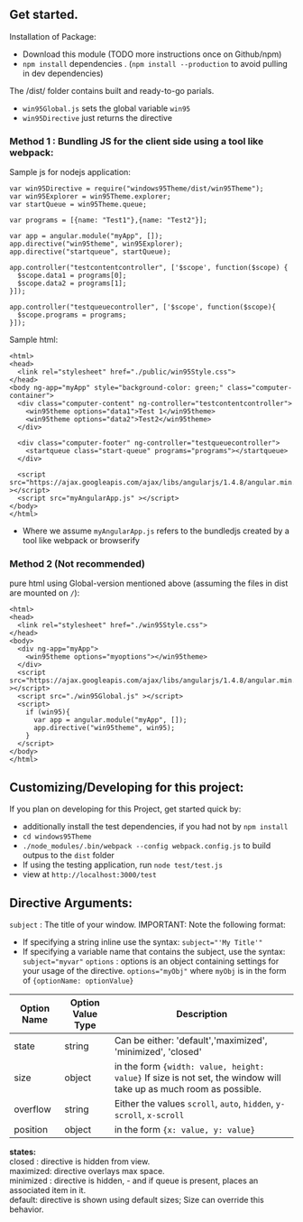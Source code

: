 ## Get started.   
Installation of Package:
 * Download this module (TODO more instructions once on Github/npm)
 * `npm install` dependencies . (`npm install --production` to avoid pulling in dev dependencies)

The /dist/ folder contains built and ready-to-go parials.
 * `win95Global.js` sets the global variable `win95`
 * `win95Directive` just returns the directive

### Method 1 : Bundling JS for the client side using a tool like webpack:
 Sample js for nodejs application:
 ```
 var win95Directive = require("windows95Theme/dist/win95Theme");
 var win95Explorer = win95Theme.explorer;
 var startQueue = win95Theme.queue;

 var programs = [{name: "Test1"},{name: "Test2"}];

 var app = angular.module("myApp", []);
 app.directive("win95theme", win95Explorer);
 app.directive("startqueue", startQueue);

 app.controller("testcontentcontroller", ['$scope', function($scope) {
   $scope.data1 = programs[0];
   $scope.data2 = programs[1];
 }]);

 app.controller("testqueuecontroller", ['$scope', function($scope){
   $scope.programs = programs;
 }]);

 ```
 Sample html:
 ```
 <html>
 <head>
   <link rel="stylesheet" href="./public/win95Style.css">
 </head>
 <body ng-app="myApp" style="background-color: green;" class="computer-container">
   <div class="computer-content" ng-controller="testcontentcontroller">
     <win95theme options="data1">Test 1</win95theme>
     <win95theme options="data2">Test2</win95theme>
   </div>

   <div class="computer-footer" ng-controller="testqueuecontroller">
     <startqueue class="start-queue" programs="programs"></startqueue>
   </div>

   <script src="https://ajax.googleapis.com/ajax/libs/angularjs/1.4.8/angular.min.js" ></script>
   <script src="myAngularApp.js" ></script>
 </body>
 </html>

 ```
 * Where we assume `myAngularApp.js` refers to the bundledjs created by a tool like webpack or browserify

### Method 2 (Not recommended)
 pure html using Global-version mentioned above (assuming the files in dist are mounted on `/`):
 ```
 <html>
 <head>
   <link rel="stylesheet" href="./win95Style.css">
 </head>
 <body>
   <div ng-app="myApp">
     <win95theme options="myoptions"></win95theme>
   </div>
   <script src="https://ajax.googleapis.com/ajax/libs/angularjs/1.4.8/angular.min.js" ></script>
   <script src="./win95Global.js" ></script>
   <script>
     if (win95){
       var app = angular.module("myApp", []);
       app.directive("win95theme", win95);
     }
   </script>
 </body>
 </html>
 ```


## Customizing/Developing for this project:  
 If you plan on developing for this Project, get started quick by:  
 * additionally install the test dependencies, if you had not by `npm install`  
 * `cd windows95Theme`  
 * `./node_modules/.bin/webpack --config webpack.config.js` to build outpus to the `dist` folder  
 * If using the testing application, run `node test/test.js`  
 * view at  `http://localhost:3000/test`  

## Directive Arguments:  
 `subject` : The title of your window. IMPORTANT: Note the following format:   
   * If specifying a string inline use the syntax: `subject="'My Title'"`  
   * If specifying a variable name that contains the subject, use the syntax: `subject="myvar"`
   `options` : options is an object containing settings for your usage of the directive. `options="myObj"` where `myObj` is in the form of `{optionName: optionValue}`  

   | Option Name  | Option Value Type | Description |
   | ------------- | ------------- | ------------- |  
   | state | string | Can be either: 'default','maximized', 'minimized', 'closed' |
   | size | object | in the form `{width: value, height: value}` If size is not set, the window will take up as much room as possible. |
   | overflow | string | Either the values `scroll`, `auto`, `hidden`, `y-scroll`, `x-scroll`  |
   | position | object | in the form `{x: value, y: value}` |


  **states:**  
  closed : directive is hidden from view.  
  maximized: directive overlays max space.  
  minimized : directive is hidden, - and if queue is present, places an associated item in it.  
  default: directive is shown using default sizes; Size can override this behavior.  
